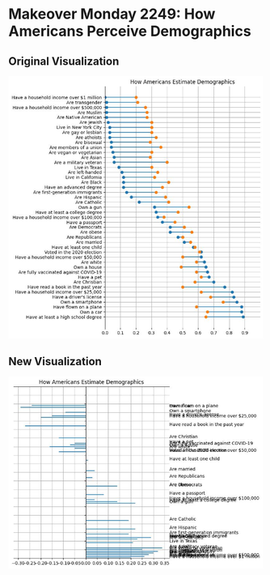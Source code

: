 # Makeover Monday 2249: How Americans Perceive Demographics 
## Original Visualization 
![Barbell chart](orig_viz.jpg)

## New Visualization 
![Horizontal bar chart of differences between true proportions and estimated proportions](new_viz.jpg)